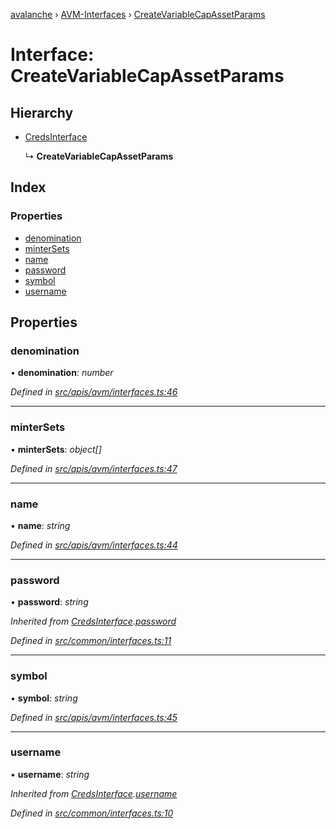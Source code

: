 [avalanche](../README.md) › [AVM-Interfaces](../modules/avm_interfaces.md) › [CreateVariableCapAssetParams](avm_interfaces.createvariablecapassetparams.md)

# Interface: CreateVariableCapAssetParams

## Hierarchy

* [CredsInterface](common_interfaces.credsinterface.md)

  ↳ **CreateVariableCapAssetParams**

## Index

### Properties

* [denomination](avm_interfaces.createvariablecapassetparams.md#denomination)
* [minterSets](avm_interfaces.createvariablecapassetparams.md#mintersets)
* [name](avm_interfaces.createvariablecapassetparams.md#name)
* [password](avm_interfaces.createvariablecapassetparams.md#password)
* [symbol](avm_interfaces.createvariablecapassetparams.md#symbol)
* [username](avm_interfaces.createvariablecapassetparams.md#username)

## Properties

###  denomination

• **denomination**: *number*

*Defined in [src/apis/avm/interfaces.ts:46](https://github.com/ava-labs/avalanchejs/blob/62a14d4/src/apis/avm/interfaces.ts#L46)*

___

###  minterSets

• **minterSets**: *object[]*

*Defined in [src/apis/avm/interfaces.ts:47](https://github.com/ava-labs/avalanchejs/blob/62a14d4/src/apis/avm/interfaces.ts#L47)*

___

###  name

• **name**: *string*

*Defined in [src/apis/avm/interfaces.ts:44](https://github.com/ava-labs/avalanchejs/blob/62a14d4/src/apis/avm/interfaces.ts#L44)*

___

###  password

• **password**: *string*

*Inherited from [CredsInterface](common_interfaces.credsinterface.md).[password](common_interfaces.credsinterface.md#password)*

*Defined in [src/common/interfaces.ts:11](https://github.com/ava-labs/avalanchejs/blob/62a14d4/src/common/interfaces.ts#L11)*

___

###  symbol

• **symbol**: *string*

*Defined in [src/apis/avm/interfaces.ts:45](https://github.com/ava-labs/avalanchejs/blob/62a14d4/src/apis/avm/interfaces.ts#L45)*

___

###  username

• **username**: *string*

*Inherited from [CredsInterface](common_interfaces.credsinterface.md).[username](common_interfaces.credsinterface.md#username)*

*Defined in [src/common/interfaces.ts:10](https://github.com/ava-labs/avalanchejs/blob/62a14d4/src/common/interfaces.ts#L10)*
